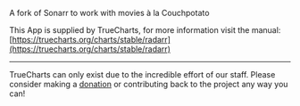 A fork of Sonarr to work with movies à la Couchpotato

This App is supplied by TrueCharts, for more information visit the manual: [https://truecharts.org/charts/stable/radarr](https://truecharts.org/charts/stable/radarr)

---

TrueCharts can only exist due to the incredible effort of our staff.
Please consider making a [donation](https://truecharts.org/about/sponsor) or contributing back to the project any way you can!
